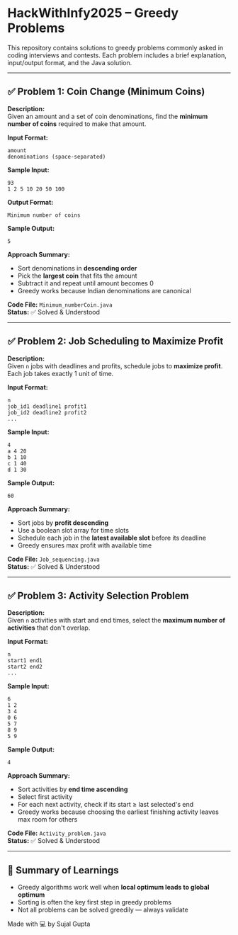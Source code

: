 
# HackWithInfy2025 – Greedy Problems

This repository contains solutions to greedy problems commonly asked in coding interviews and contests. Each problem includes a brief explanation, input/output format, and the Java solution.

---

## ✅ Problem 1: **Coin Change (Minimum Coins)**

**Description:**  
Given an amount and a set of coin denominations, find the **minimum number of coins** required to make that amount.

**Input Format:**
```
amount
denominations (space-separated)
```

**Sample Input:**
```
93  
1 2 5 10 20 50 100
```

**Output Format:**
```
Minimum number of coins
```

**Sample Output:**
```
5
```

**Approach Summary:**  
- Sort denominations in **descending order**  
- Pick the **largest coin** that fits the amount  
- Subtract it and repeat until amount becomes 0  
- Greedy works because Indian denominations are canonical

**Code File:** `Minimum_numberCoin.java`  
**Status:** ✅ Solved & Understood

---

## ✅ Problem 2: **Job Scheduling to Maximize Profit**

**Description:**  
Given `n` jobs with deadlines and profits, schedule jobs to **maximize profit**. Each job takes exactly 1 unit of time.

**Input Format:**
```
n  
job_id1 deadline1 profit1  
job_id2 deadline2 profit2  
...
```

**Sample Input:**
```
4  
a 4 20  
b 1 10  
c 1 40  
d 1 30
```

**Sample Output:**
```
60
```

**Approach Summary:**  
- Sort jobs by **profit descending**  
- Use a boolean slot array for time slots  
- Schedule each job in the **latest available slot** before its deadline  
- Greedy ensures max profit with available time

**Code File:** `Job_sequencing.java `  
**Status:** ✅ Solved & Understood

---

## ✅ Problem 3: **Activity Selection Problem**

**Description:**  
Given `n` activities with start and end times, select the **maximum number of activities** that don't overlap.

**Input Format:**
```
n  
start1 end1  
start2 end2  
...
```

**Sample Input:**
```
6  
1 2  
3 4  
0 6  
5 7  
8 9  
5 9
```

**Sample Output:**
```
4
```

**Approach Summary:**  
- Sort activities by **end time ascending**  
- Select first activity  
- For each next activity, check if its start ≥ last selected's end  
- Greedy works because choosing the earliest finishing activity leaves max room for others

**Code File:** `Activity_problem.java`  
**Status:** ✅ Solved & Understood

---

## 📌 Summary of Learnings

- Greedy algorithms work well when **local optimum leads to global optimum**
- Sorting is often the key first step in greedy problems
- Not all problems can be solved greedily — always validate





Made with 💻 by Sujal Gupta
